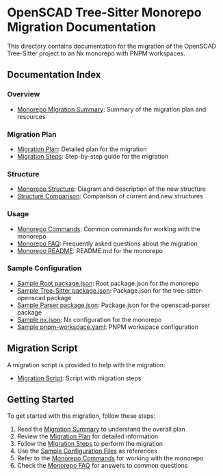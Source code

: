 # OpenSCAD Tree-Sitter Monorepo Migration Documentation

This directory contains documentation for the migration of the OpenSCAD Tree-Sitter project to an Nx monorepo with PNPM workspaces.

## Documentation Index

### Overview

- [Monorepo Migration Summary](./monorepo-summary.md): Summary of the migration plan and resources

### Migration Plan

- [Migration Plan](./monorepo-migration.md): Detailed plan for the migration
- [Migration Steps](./monorepo-migration-steps.md): Step-by-step guide for the migration

### Structure

- [Monorepo Structure](./monorepo-structure.md): Diagram and description of the new structure
- [Structure Comparison](./structure-comparison.md): Comparison of current and new structures

### Usage

- [Monorepo Commands](./monorepo-commands.md): Common commands for working with the monorepo
- [Monorepo FAQ](./monorepo-faq.md): Frequently asked questions about the migration
- [Monorepo README](./monorepo-readme.md): README.md for the monorepo

### Sample Configuration

- [Sample Root package.json](./sample-root-package.json): Root package.json for the monorepo
- [Sample Tree-Sitter package.json](./sample-tree-sitter-openscad-package.json): Package.json for the tree-sitter-openscad package
- [Sample Parser package.json](./sample-openscad-parser-package.json): Package.json for the openscad-parser package
- [Sample nx.json](./sample-nx-config.json): Nx configuration for the monorepo
- [Sample pnpm-workspace.yaml](./sample-pnpm-workspace.yaml): PNPM workspace configuration

## Migration Script

A migration script is provided to help with the migration:

- [Migration Script](../scripts/monorepo-migration.js): Script with migration steps

## Getting Started

To get started with the migration, follow these steps:

1. Read the [Migration Summary](./monorepo-summary.md) to understand the overall plan
2. Review the [Migration Plan](./monorepo-migration.md) for detailed information
3. Follow the [Migration Steps](./monorepo-migration-steps.md) to perform the migration
4. Use the [Sample Configuration Files](./sample-nx-config.json) as references
5. Refer to the [Monorepo Commands](./monorepo-commands.md) for working with the monorepo
6. Check the [Monorepo FAQ](./monorepo-faq.md) for answers to common questions

